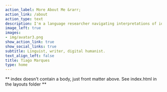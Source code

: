 ```yaml
---
action_label: More About Me &rarr;
action_link: /about
action_type: text
description: I'm a language researcher navigating interpretations of identity and memory through  computationally assisted critical discourse analysis.
image_left: true
images:
- img/avatar3.png
show_action_link: true
show_social_links: true
subtitle: Linguist, writer, digital humanist.
text_align_left: false
title: Tiago Marques
type: home
---
```


** index doesn't contain a body, just front matter above.
See index.html in the layouts folder **
